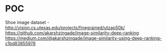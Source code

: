 # POC
Shoe image dataset - http://vision.cs.utexas.edu/projects/finegrained/utzap50k/
https://github.com/akarshzingade/image-similarity-deep-ranking
https://medium.com/@akarshzingade/image-similarity-using-deep-ranking-c1bd83855978
